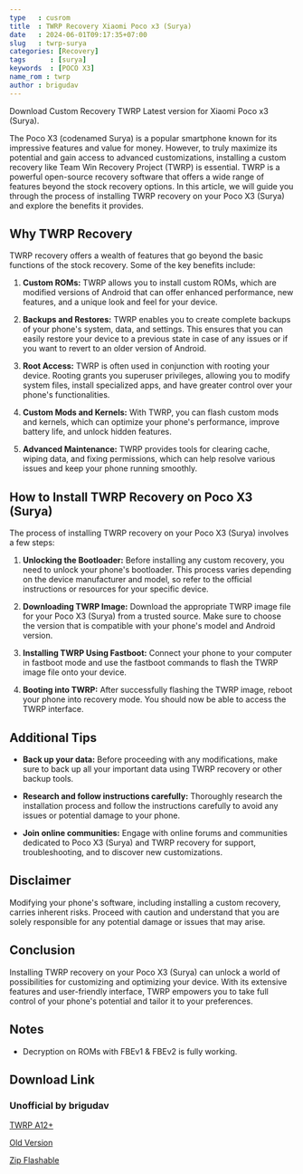 ```yaml
---
type   : cusrom
title  : TWRP Recovery Xiaomi Poco x3 (Surya)
date   : 2024-06-01T09:17:35+07:00
slug   : twrp-surya
categories: [Recovery]
tags      : [surya]
keywords  : [POCO X3]
name_rom : twrp
author : brigudav
---
```


Download Custom Recovery TWRP Latest version for Xiaomi Poco x3 (Surya).

The Poco X3 (codenamed Surya) is a popular smartphone known for its impressive features and value for money. However, to truly maximize its potential and gain access to advanced customizations, installing a custom recovery like Team Win Recovery Project (TWRP) is essential. TWRP is a powerful open-source recovery software that offers a wide range of features beyond the stock recovery options. In this article, we will guide you through the process of installing TWRP recovery on your Poco X3 (Surya) and explore the benefits it provides.

## Why TWRP Recovery

TWRP recovery offers a wealth of features that go beyond the basic functions of the stock recovery. Some of the key benefits include:

1. **Custom ROMs:** TWRP allows you to install custom ROMs, which are modified versions of Android that can offer enhanced performance, new features, and a unique look and feel for your device.

2. **Backups and Restores:** TWRP enables you to create complete backups of your phone's system, data, and settings. This ensures that you can easily restore your device to a previous state in case of any issues or if you want to revert to an older version of Android.

3. **Root Access:** TWRP is often used in conjunction with rooting your device. Rooting grants you superuser privileges, allowing you to modify system files, install specialized apps, and have greater control over your phone's functionalities.

4. **Custom Mods and Kernels:** With TWRP, you can flash custom mods and kernels, which can optimize your phone's performance, improve battery life, and unlock hidden features.

5. **Advanced Maintenance:** TWRP provides tools for clearing cache, wiping data, and fixing permissions, which can help resolve various issues and keep your phone running smoothly.

## How to Install TWRP Recovery on Poco X3 (Surya)

The process of installing TWRP recovery on your Poco X3 (Surya) involves a few steps:

1. **Unlocking the Bootloader:** Before installing any custom recovery, you need to unlock your phone's bootloader. This process varies depending on the device manufacturer and model, so refer to the official instructions or resources for your specific device.

2. **Downloading TWRP Image:** Download the appropriate TWRP image file for your Poco X3 (Surya) from a trusted source. Make sure to choose the version that is compatible with your phone's model and Android version.

3. **Installing TWRP Using Fastboot:** Connect your phone to your computer in fastboot mode and use the fastboot commands to flash the TWRP image file onto your device.

4. **Booting into TWRP:** After successfully flashing the TWRP image, reboot your phone into recovery mode. You should now be able to access the TWRP interface.

## Additional Tips

* **Back up your data:** Before proceeding with any modifications, make sure to back up all your important data using TWRP recovery or other backup tools.

* **Research and follow instructions carefully:** Thoroughly research the installation process and follow the instructions carefully to avoid any issues or potential damage to your phone.

* **Join online communities:** Engage with online forums and communities dedicated to Poco X3 (Surya) and TWRP recovery for support, troubleshooting, and to discover new customizations.

## Disclaimer

Modifying your phone's software, including installing a custom recovery, carries inherent risks. Proceed with caution and understand that you are solely responsible for any potential damage or issues that may arise.

## Conclusion

Installing TWRP recovery on your Poco X3 (Surya) can unlock a world of possibilities for customizing and optimizing your device. With its extensive features and user-friendly interface, TWRP empowers you to take full control of your phone's potential and tailor it to your preferences.

## Notes
- Decryption on ROMs with FBEv1 & FBEv2 is fully working.

## Download Link
### Unofficial by brigudav
[TWRP A12+](https://sourceforge.net/projects/surya-twrp/files/POCO%20X3/TWRP/stable/twrp-3.7.1_12-1-surya-19.06.img/download)

[Old Version](https://sourceforge.net/projects/surya-twrp/files/POCO%20X3/)

[Zip Flashable](https://github.com/brigudav/android_device_xiaomi_surya_twrp/releases/latest)


